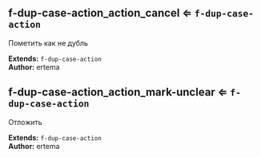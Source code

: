 <a name="module_f-dup-case-action_action_cancel"></a>

## f-dup-case-action_action_cancel ⇐ <code>f-dup-case-action</code>
Пометить как не дубль

**Extends:** <code>f-dup-case-action</code>  
**Author:** ertema  

<a name="module_f-dup-case-action_action_mark-unclear"></a>

## f-dup-case-action_action_mark-unclear ⇐ <code>f-dup-case-action</code>
Отложить

**Extends:** <code>f-dup-case-action</code>  
**Author:** ertema  
